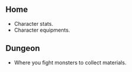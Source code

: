## Home
- Character stats.
- Character equipments.

## Dungeon
- Where you fight monsters to collect materials.

